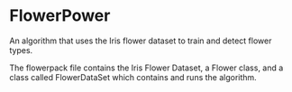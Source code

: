 # FlowerPower
An algorithm that uses the Iris flower dataset to train and detect flower types.

The flowerpack file contains the Iris Flower Dataset, a Flower class, and a class called FlowerDataSet which contains and runs the algorithm.
